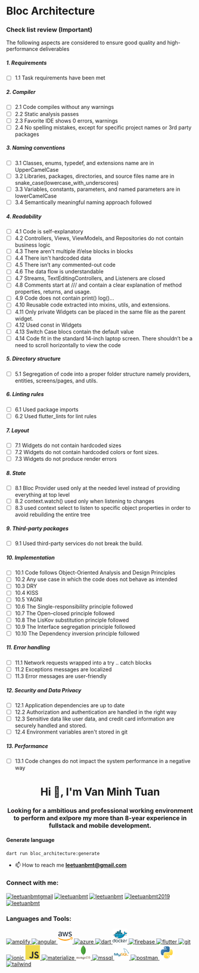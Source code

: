 # Bloc Architecture

### Check list review (Important)

The following aspects are considered to ensure good quality and high-performance deliverables

##### 1. Requirements

- [ ] 1.1 Task requirements have been met

##### 2. Compiler

- [ ] 2.1 Code compiles without any warnings
- [ ] 2.2 Static analysis passes
- [ ] 2.3 Favorite IDE shows 0 errors, warnings
- [ ] 2.4 No spelling mistakes, except for specific project names or 3rd party packages

##### 3. Naming conventions

- [ ] 3.1 Classes, enums, typedef, and extensions name are in UpperCamelCase
- [ ] 3.2 Libraries, packages, directories, and source files name are in snake_case(lowercase_with_underscores)
- [ ] 3.3 Variables, constants, parameters, and named parameters are in lowerCamelCase
- [ ] 3.4 Semantically meaningful naming approach followed

##### 4. Readability

- [ ] 4.1 Code is self-explanatory
- [ ] 4.2 Controllers, Views, ViewModels, and Repositories do not contain business logic
- [ ] 4.3 There aren't multiple if/else blocks in blocks
- [ ] 4.4 There isn't hardcoded data
- [ ] 4.5 There isn’t any commented-out code
- [ ] 4.6 The data flow is understandable
- [ ] 4.7 Streams, TextEditingControllers, and Listeners are closed
- [ ] 4.8 Comments start at /// and contain a clear explanation of method properties, returns, and usage.
- [ ] 4.9 Code does not contain print() log()...
- [ ] 4.10 Reusable code extracted into mixins, utils, and extensions.
- [ ] 4.11 Only private Widgets can be placed in the same file as the parent widget.
- [ ] 4.12 Used const in Widgets
- [ ] 4.13 Switch Case blocs contain the default value
- [ ] 4.14 Code fit in the standard 14-inch laptop screen. There shouldn’t be a need to scroll horizontally to view the code

##### 5. Directory structure

- [ ] 5.1 Segregation of code into a proper folder structure namely providers, entities, screens/pages, and utils.

##### 6. Linting rules

- [ ] 6.1 Used package imports
- [ ] 6.2 Used flutter_lints for lint rules

##### 7. Layout

- [ ] 7.1 Widgets do not contain hardcoded sizes
- [ ] 7.2 Widgets do not contain hardcoded colors or font sizes.
- [ ] 7.3 Widgets do not produce render errors

##### 8. State

- [ ] 8.1 Bloc Provider used only at the needed level instead of providing everything at top level
- [ ] 8.2 context.watch() used only when listening to changes
- [ ] 8.3 used context select to listen to specific object properties in order to avoid rebuilding the entire tree

##### 9. Third-party packages

- [ ] 9.1 Used third-party services do not break the build.

##### 10. Implementation

- [ ] 10.1 Code follows Object-Oriented Analysis and Design Principles
- [ ] 10.2 Any use case in which the code does not behave as intended
- [ ] 10.3 DRY
- [ ] 10.4 KISS
- [ ] 10.5 YAGNI
- [ ] 10.6 The Single-responsibility principle followed
- [ ] 10.7 The Open–closed principle followed
- [ ] 10.8 The LisKov substitution principle followed
- [ ] 10.9 The Interface segregation principle followed
- [ ] 10.10 The Dependency inversion principle followed

##### 11. Error handling

- [ ] 11.1 Network requests wrapped into a try .. catch blocks
- [ ] 11.2 Exceptions messages are localized
- [ ] 11.3 Error messages are user-friendly

##### 12. Security and Data Privacy

- [ ] 12.1 Application dependencies are up to date
- [ ] 12.2 Authorization and authentication are handled in the right way
- [ ] 12.3 Sensitive data like user data, and credit card information are securely handled and stored.
- [ ] 12.4 Environment variables aren't stored in git

##### 13. Performance

- [ ] 13.1 Code changes do not impact the system performance in a negative way

<h1 align="center">Hi 👋, I'm Van Minh Tuan</h1>
<h3 align="center">Looking for a ambitious and professional working environment to perform and exlpore my more than 8-year experience in fullstack and mobile development.</h3>

#### Generate language

```
dart run bloc_architecture:generate
```

- 📫 How to reach me **leetuanbmt@gmail.com**

<h3 align="left">Connect with me:</h3>
<p align="left">
<a href="https://twitter.com/leetuanbmtgmail" target="blank"><img align="center" src="https://raw.githubusercontent.com/rahuldkjain/github-profile-readme-generator/master/src/images/icons/Social/twitter.svg" alt="leetuanbmtgmail" height="30" width="40" /></a>
<a href="https://linkedin.com/in/leetuanbmt" target="blank"><img align="center" src="https://raw.githubusercontent.com/rahuldkjain/github-profile-readme-generator/master/src/images/icons/Social/linked-in-alt.svg" alt="leetuanbmt" height="30" width="40" /></a>
<a href="https://fb.com/leetuanbmt" target="blank"><img align="center" src="https://raw.githubusercontent.com/rahuldkjain/github-profile-readme-generator/master/src/images/icons/Social/facebook.svg" alt="leetuanbmt" height="30" width="40" /></a>
<a href="https://instagram.com/leetuanbmt2019" target="blank"><img align="center" src="https://raw.githubusercontent.com/rahuldkjain/github-profile-readme-generator/master/src/images/icons/Social/instagram.svg" alt="leetuanbmt2019" height="30" width="40" /></a>
<a href="https://www.hackerrank.com/leetuanbmt" target="blank"><img align="center" src="https://raw.githubusercontent.com/rahuldkjain/github-profile-readme-generator/master/src/images/icons/Social/hackerrank.svg" alt="leetuanbmt" height="30" width="40" /></a>
</p>

<h3 align="left">Languages and Tools:</h3>
<p align="left"> <a href="https://aws.amazon.com/amplify/" target="_blank" rel="noreferrer"> <img src="https://docs.amplify.aws/assets/logo-dark.svg" alt="amplify" width="40" height="40"/> </a> <a href="https://angular.io" target="_blank" rel="noreferrer"> <img src="https://angular.io/assets/images/logos/angular/angular.svg" alt="angular" width="40" height="40"/> </a> <a href="https://aws.amazon.com" target="_blank" rel="noreferrer"> <img src="https://raw.githubusercontent.com/devicons/devicon/master/icons/amazonwebservices/amazonwebservices-original-wordmark.svg" alt="aws" width="40" height="40"/> </a> <a href="https://azure.microsoft.com/en-in/" target="_blank" rel="noreferrer"> <img src="https://www.vectorlogo.zone/logos/microsoft_azure/microsoft_azure-icon.svg" alt="azure" width="40" height="40"/> </a> <a href="https://dart.dev" target="_blank" rel="noreferrer"> <img src="https://www.vectorlogo.zone/logos/dartlang/dartlang-icon.svg" alt="dart" width="40" height="40"/> </a> <a href="https://www.docker.com/" target="_blank" rel="noreferrer"> <img src="https://raw.githubusercontent.com/devicons/devicon/master/icons/docker/docker-original-wordmark.svg" alt="docker" width="40" height="40"/> </a> <a href="https://firebase.google.com/" target="_blank" rel="noreferrer"> <img src="https://www.vectorlogo.zone/logos/firebase/firebase-icon.svg" alt="firebase" width="40" height="40"/> </a> <a href="https://flutter.dev" target="_blank" rel="noreferrer"> <img src="https://www.vectorlogo.zone/logos/flutterio/flutterio-icon.svg" alt="flutter" width="40" height="40"/> </a> <a href="https://git-scm.com/" target="_blank" rel="noreferrer"> <img src="https://www.vectorlogo.zone/logos/git-scm/git-scm-icon.svg" alt="git" width="40" height="40"/> </a> <a href="https://ionicframework.com" target="_blank" rel="noreferrer"> <img src="https://upload.wikimedia.org/wikipedia/commons/d/d1/Ionic_Logo.svg" alt="ionic" width="40" height="40"/> </a> <a href="https://developer.mozilla.org/en-US/docs/Web/JavaScript" target="_blank" rel="noreferrer"> <img src="https://raw.githubusercontent.com/devicons/devicon/master/icons/javascript/javascript-original.svg" alt="javascript" width="40" height="40"/> </a> <a href="https://materializecss.com/" target="_blank" rel="noreferrer"> <img src="https://raw.githubusercontent.com/prplx/svg-logos/5585531d45d294869c4eaab4d7cf2e9c167710a9/svg/materialize.svg" alt="materialize" width="40" height="40"/> </a> <a href="https://www.mongodb.com/" target="_blank" rel="noreferrer"> <img src="https://raw.githubusercontent.com/devicons/devicon/master/icons/mongodb/mongodb-original-wordmark.svg" alt="mongodb" width="40" height="40"/> </a> <a href="https://www.microsoft.com/en-us/sql-server" target="_blank" rel="noreferrer"> <img src="https://www.svgrepo.com/show/303229/microsoft-sql-server-logo.svg" alt="mssql" width="40" height="40"/> </a> <a href="https://www.mysql.com/" target="_blank" rel="noreferrer"> <img src="https://raw.githubusercontent.com/devicons/devicon/master/icons/mysql/mysql-original-wordmark.svg" alt="mysql" width="40" height="40"/> </a> <a href="https://postman.com" target="_blank" rel="noreferrer"> <img src="https://www.vectorlogo.zone/logos/getpostman/getpostman-icon.svg" alt="postman" width="40" height="40"/> </a> <a href="https://www.python.org" target="_blank" rel="noreferrer"> <img src="https://raw.githubusercontent.com/devicons/devicon/master/icons/python/python-original.svg" alt="python" width="40" height="40"/> </a> <a href="https://tailwindcss.com/" target="_blank" rel="noreferrer"> <img src="https://www.vectorlogo.zone/logos/tailwindcss/tailwindcss-icon.svg" alt="tailwind" width="40" height="40"/> </a> </p>
